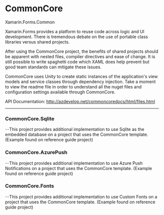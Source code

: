 # CommonCore
Xamarin.Forms.Common

Xamarin.Forms provides a platform to reuse code across logic and UI development. There is tremendous debate on the use of portable class libraries versus shared projects.

After using the CommonCore project, the benefits of shared projects should be apparent with nested files, compiler directives and ease of change. It is still possible to write spaghetti code which XAML does help prevent but good team standards can mitigate these issues.

CommonCore uses Unity to create static instances of the application's view models and service classes through dependency injection. Take a moment to view the readme file in order to understand all the nuget files and configuration settings available through CommonCore.

API Documentation:
http://azdevelop.net/commoncoredocs/html/files.html

---

### CommonCore.Sqlite

⋅⋅⋅This project provides additional implementation to use Sqlite as the embedded database on a project that uses the CommonCore template. (Example found on reference guide project)

### CommonCore.AzurePush

⋅⋅⋅This project provides additional implementation to use Azure Push Notifications on a project that uses the CommonCore template. (Example found on reference guide project)

### CommonCore.Fonts

⋅⋅⋅This project provides additional implementation to use Custom Fonts on a project that uses the CommonCore template. (Example found on reference guide project)
